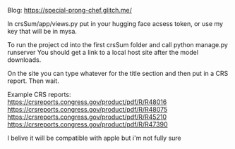 Blog: https://special-prong-chef.glitch.me/

In crsSum/app/views.py put in your hugging face acsess token, or use my key that will be in mysa. 

To run the project cd into the first crsSum folder and call python manage.py runserver
You should get a link to a local host site after the model downloads.

On the site you can type whatever for the title section and then put in a CRS report. Then wait.

Example CRS reports:
https://crsreports.congress.gov/product/pdf/R/R48016
https://crsreports.congress.gov/product/pdf/R/R48075
https://crsreports.congress.gov/product/pdf/R/R45210
https://crsreports.congress.gov/product/pdf/R/R47390

I belive it will be compatible with apple but i'm not fully sure
